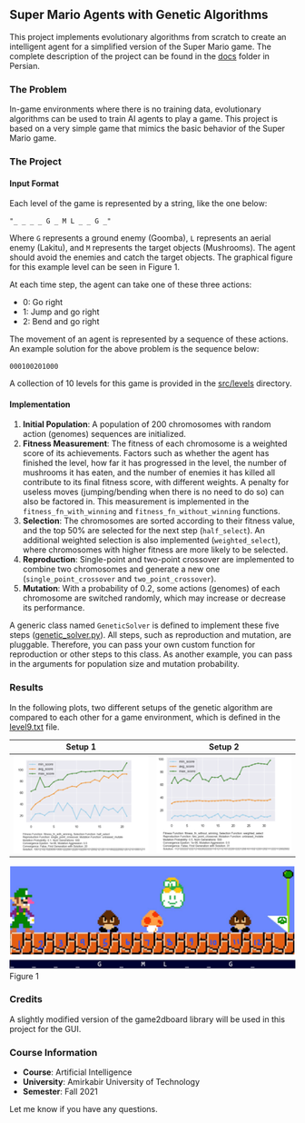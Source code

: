 ## Super Mario Agents with Genetic Algorithms

This project implements evolutionary algorithms from scratch to create an intelligent agent for a simplified version
of the Super Mario game. The complete description of the project can be found in the [docs](./docs) folder in Persian.

### The Problem

In-game environments where there is no training data, evolutionary algorithms can be used to train AI agents to play a
game. This project is based on a very simple game that mimics the basic behavior of the Super Mario game.

### The Project

#### Input Format

Each level of the game is represented by a string, like the one below:

```
"_ _ _ _ G _ M L _ _ G _"
```

Where `G` represents a ground enemy (Goomba), `L` represents an aerial enemy (Lakitu), and `M` represents the target
objects (Mushrooms). The agent should avoid the enemies and catch the target objects. The graphical figure for this
example level can be seen in Figure 1.

At each time step, the agent can take one of these three actions:

- 0: Go right
- 1: Jump and go right
- 2: Bend and go right

The movement of an agent is represented by a sequence of these actions. An example solution for the above problem is the
sequence below:

```
000100201000
```

A collection of 10 levels for this game is provided in the [src/levels](src/levels) directory.

#### Implementation

1. **Initial Population**: A population of 200 chromosomes with random action (genomes) sequences are initialized.
2. **Fitness Measurement**: The fitness of each chromosome is a weighted score of its achievements. Factors such as
   whether the agent has finished the level, how far it has progressed in the level, the number of mushrooms it has
   eaten, and the number of enemies it has killed all contribute to its final fitness score, with different weights. A
   penalty for useless moves (jumping/bending when there is no need to do so) can also be factored in. This measurement
   is implemented in the `fitness_fn_with_winning` and `fitness_fn_without_winning` functions.
3. **Selection**: The chromosomes are sorted according to their fitness value, and the top 50% are selected for the next
   step (`half_select`). An additional weighted selection is also implemented (`weighted_select`), where chromosomes
   with higher fitness are more likely to be selected.
4. **Reproduction**: Single-point and two-point crossover are implemented to combine two chromosomes and generate a new
   one (`single_point_crossover` and `two_point_crossover`).
5. **Mutation**: With a probability of 0.2, some actions (genomes) of each chromosome are switched randomly, which may
   increase or decrease its performance.

A generic class named `GeneticSolver` is defined to implement these five
steps ([genetic_solver.py](src/genetic_solver.py)). All steps, such as reproduction and
mutation, are pluggable. Therefore, you can pass your own custom function for reproduction or other steps to this class.
As another example, you can pass in the arguments for population size and mutation probability.

### Results

In the following plots, two different setups of the genetic algorithm are compared to each other for a game
environment, which is defined in the [level9.txt](src/levels/level9.txt) file.

|              Setup 1               |              Setup 2               |
|:----------------------------------:|:----------------------------------:|
| ![Setup_1](docs/level9_setup1.png) | ![Setup_2](docs/level9_setup2.png) |

![Example Level](docs/example_level.png)
Figure 1

### Credits

A slightly modified version of the game2dboard library will be used in this project for the GUI.

### Course Information

- **Course**: Artificial Intelligence
- **University**: Amirkabir University of Technology
- **Semester**: Fall 2021

Let me know if you have any questions.
